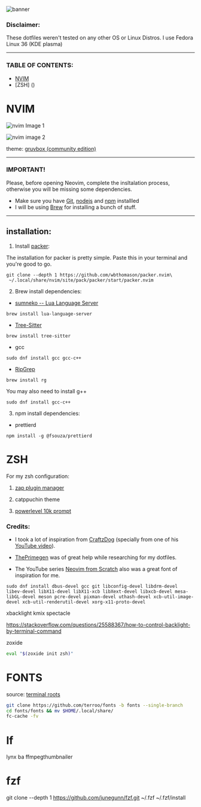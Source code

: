 <!-- vim:set ft=markdown -->

![banner](/images/banner.png)

### **Disclaimer:**

These dotfiles weren't tested on any other OS or Linux Distros. I use Fedora Linux 36 (KDE plasma)

---

### TABLE OF CONTENTS:

- [NVIM](https://github.com/gabinci/dotfiles#nvim)
- [ZSH] ()

# NVIM

![nvim Image 1](/images/nvim01.png)

![nvim image 2](/images/nvim02.png)

theme: [gruvbox (community edition)](https://github.com/gruvbox-community/gruvbox)

---

### **IMPORTANT!** <br>

Please, before opening Neovim, complete the insltalation process, otherwise you will be missing some dependencies.

- Make sure you have [Git](https://git-scm.com/), [nodejs](https://nodejs.org/) and [npm](https://www.npmjs.com/) installled
- I will be using [Brew](https://docs.brew.sh/Installation) for installing a bunch of stuff.

---

## installation:

1. Install [packer](https://github.com/wbthomason/packer.nvim):

The installation for packer is pretty simple. Paste this in your terminal and you're good to go.

```
git clone --depth 1 https://github.com/wbthomason/packer.nvim\
 ~/.local/share/nvim/site/pack/packer/start/packer.nvim
```

2. Brew install dependencies:

- [sumneko -- Lua Language Server](https://github.com/sumneko/lua-language-server#lua-language-server)

```
brew install lua-language-server
```

- [Tree-Sitter](https://github.com/tree-sitter/tree-sitter)

```
brew install tree-sitter
```

- gcc

```
sudo dnf install gcc gcc-c++
```

- [RipGrep](https://github.com/BurntSushi/ripgrep)

```
brew install rg
```

You may also need to install g++

```
sudo dnf install gcc-c++
```

3. npm install dependencies:

- prettierd

```
npm install -g @fsouza/prettierd
```

# ZSH

For my zsh configuration:

1. [zap plugin manager](https://github.com/zap-zsh/zap)

2. catppuchin theme

3. [powerlevel 10k prompt](https://github.com/romkatv/powerlevel10k)

### **Credits:**

- I took a lot of inspiration from [CraftzDog](https://github.com/craftzdog) (specially from one of his [YouTube video](https://www.youtube.com/watch?v=ajmK0ZNcM4Q&t)).

- [ThePrimegen](https://github.com/ThePrimeagen) was of great help while researching for my dotfiles.

- The YouTube series [Neovim from Scratch](https://www.youtube.com/watch?v=ctH-a-1eUME&list=PLhoH5vyxr6Qq41NFL4GvhFp-WLd5xzIzZ) also was a great font of inspiration for me.

```
sudo dnf install dbus-devel gcc git libconfig-devel libdrm-devel libev-devel libX11-devel libX11-xcb libXext-devel libxcb-devel mesa-libGL-devel meson pcre-devel pixman-devel uthash-devel xcb-util-image-devel xcb-util-renderutil-devel xorg-x11-proto-devel
```

xbacklight
kmix
spectacle

https://stackoverflow.com/questions/25588367/how-to-control-backlight-by-terminal-command

zoxide

```bash
eval "$(zoxide init zsh)"
```

# FONTS

source: [ terminal roots ](https://github.com/terroo)

```bash
git clone https://github.com/terroo/fonts -b fonts --single-branch
cd fonts/fonts && mv $HOME/.local/share/
fc-cache -fv
```

# lf

lynx
ba
ffmpegthumbnailer

# fzf

git clone --depth 1 https://github.com/junegunn/fzf.git ~/.fzf
~/.fzf/install
